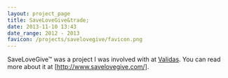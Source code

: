 ```yaml
---
layout: project_page
title: SaveLoveGive&trade;
date: 2013-11-10 13:43
date_range: 2012 - 2013
favicon: /projects/savelovegive/favicon.png
---
```


SaveLoveGive&trade; was a project I was involved with at [Validas](http://www.validas.com/). You can read more about it at [http://www.savelovegive.com/].
